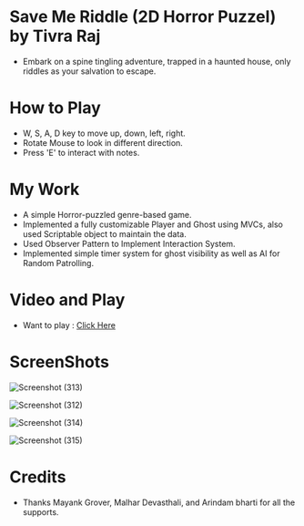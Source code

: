 # Save Me Riddle (2D Horror Puzzel) by Tivra Raj

- Embark on a spine tingling adventure, trapped in a haunted house, only riddles as your salvation to escape.

# How to Play

- W, S, A, D key to move up, down, left, right.
- Rotate Mouse to look in different direction.
- Press 'E' to interact with notes.

# My Work

-  A simple Horror-puzzled genre-based game.
- Implemented a fully customizable Player and Ghost using MVCs, also used Scriptable object to maintain 
the data.
- Used Observer Pattern to Implement Interaction System. 
- Implemented simple timer system for ghost visibility as well as AI for Random Patrolling.

# Video and Play


- Want to play : <a href="https://kingpheonix.itch.io/save-me-riddle" target="_blank">Click Here</a>

# ScreenShots

![Screenshot (313)](https://github.com/Tivra-Raj/Save-Me-Riddle/assets/107213542/b960d02f-f5c9-463a-82c7-c5f173a9f596)

![Screenshot (312)](https://github.com/Tivra-Raj/Save-Me-Riddle/assets/107213542/933c5710-274f-45ce-b8de-28918b5c834a)

![Screenshot (314)](https://github.com/Tivra-Raj/Save-Me-Riddle/assets/107213542/feb90131-6cb7-425a-92b2-753f8d803ca5)

![Screenshot (315)](https://github.com/Tivra-Raj/Save-Me-Riddle/assets/107213542/25314739-dbdb-43f8-9d39-ad9d0e45526f)

# Credits

- Thanks Mayank Grover, Malhar Devasthali, and Arindam bharti for all the supports. 

